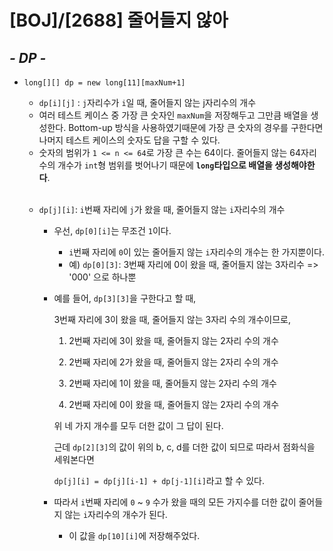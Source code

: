 # [BOJ]/[2688] 줄어들지 않아

## *- DP -*

* `long[][] dp = new long[11][maxNum+1]`

  * `dp[i][j]` : `j`자리수가 `i`일 때, 줄어들지 않는 j자리수의 개수
  * 여러 테스트 케이스 중 가장 큰 숫자인 `maxNum`을 저장해두고 그만큼 배열을 생성한다. Bottom-up 방식을 사용하였기때문에 가장 큰 숫자의 경우를 구한다면 나머지 테스트 케이스의 숫자도 답을 구할 수 있다.
  * 숫자의 범위가 `1 <= n <= 64`로 가장 큰 수는 64이다. 줄어들지 않는 64자리수의 개수가 `int`형 범위를 벗어나기 때문에 **`long`타입으로 배열을 생성해야한다**.

  </br>

  * `dp[j][i]`: `i`번째 자리에 `j`가 왔을 때, 줄어들지 않는 `i`자리수의 개수

    * 우선, `dp[0][i]`는 무조건 `1`이다. 

      * `i`번째 자리에 `0`이 있는 줄어들지 않는 `i`자리수의 개수는 한 가지뿐이다. 
      * 예) `dp[0][3]`: 3번째 자리에 0이 왔을 때, 줄어들지 않는 3자리수 => '000' 으로 하나뿐

    * 예를 들어, `dp[3][3]`을 구한다고 할 때,

      3번째 자리에 3이 왔을 때, 줄어들지 않는 3자리 수의 개수이므로,

      1. 2번째 자리에 3이 왔을 때, 줄어들지 않는 2자리 수의 개수

      2. 2번째 자리에 2가 왔을 때, 줄어들지 않는 2자리 수의 개수

      3. 2번째 자리에 1이 왔을 때, 줄어들지 않는 2자리 수의 개수

      4. 2번째 자리에 0이 왔을 때, 줄어들지 않는 2자리 수의 개수

      위 네 가지 개수를 모두 더한 값이 그 답이 된다.

      근데 `dp[2][3]`의 값이 위의 b, c, d를 더한 값이 되므로 따라서 점화식을 세워본다면

      `dp[j][i] = dp[j][i-1] + dp[j-1][i]`라고 할 수 있다.

    * 따라서 `i`번째 자리에 `0` ~ `9` 수가 왔을 때의 모든 가지수를 더한 값이 줄어들지 않는 `i`자리수의 개수가 된다.
      * 이 값을 `dp[10][i]`에 저장해주었다.

